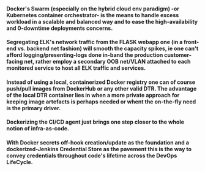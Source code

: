 #### Docker's Swarm (especially on the hybrid cloud env paradigm) -or Kubernetes container orchestrator- is the means to handle excess workload in a scalable and balanced way and to ease the high-availability and 0-downtime deployments concerns.

#### Segregating ELK's network traffic from the FLASK webapp one (in a front-end vs. backend net fashion) will smooth the capacity spikes, ie one can't afford logging/presenting-logs done in-band the production customer-facing net, rather employ a secondary OOB net/VLAN attached to each monitored service to host all ELK traffic and services.

#### Instead of using a local, containerized Docker registry one can of course push/pull images from DockerHub or any other valid DTR. The advantage of the local DTR container lies in when a more private approach for keeping image artefacts is perhaps needed or whent the on-the-fly need is the primary driver.

#### Dockerizing the CI/CD agent just brings one step closer to the whole notion of infra-as-code.

#### With Docker secrets off-hook creation/update as the foundation and a dockerized-Jenkins Credential Store as the pavement this is the way to convey credentials throughout code's lifetime across the DevOps LifeCycle. 
